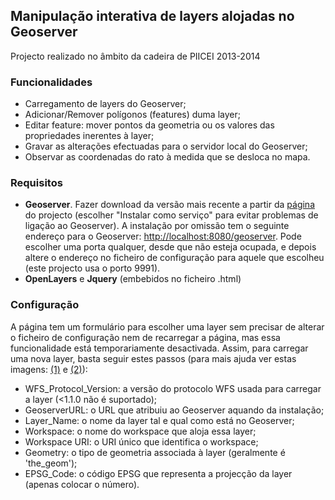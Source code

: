 ## Manipulação interativa de layers alojadas no Geoserver

Projecto realizado no âmbito da cadeira de PIICEI 2013-2014

### Funcionalidades

- Carregamento de layers do Geoserver;
- Adicionar/Remover polígonos (features) duma layer;
- Editar feature: mover pontos da geometria ou os valores das propriedades inerentes à layer;
- Gravar as alterações efectuadas para o servidor local do Geoserver;
- Observar as coordenadas do rato à medida que se desloca no mapa.

### Requisitos

- <b>Geoserver</b>. Fazer download da versão mais recente a partir da <a href="http://geoserver.org/display/GEOS/Stable">página</a> do projecto (escolher "Instalar como serviço" para evitar problemas de ligação ao Geoserver). A instalação por omissão tem o seguinte endereço para o Geoserver: <a href="http://localhost:8080/geoserver">http://localhost:8080/geoserver</a>. Pode escolher uma porta qualquer, desde que não esteja ocupada, e depois altere o endereço no ficheiro de configuração para aquele que escolheu (este projecto usa o porto 9991).
- <b>OpenLayers</b> e <b>Jquery</b> (embebidos no ficheiro .html)

### Configuração

A página tem um formulário para escolher uma layer sem precisar de alterar o ficheiro de configuração nem de recarregar a página, mas essa funcionalidade está temporariamente desactivada.
Assim, para carregar uma nova layer, basta seguir estes passos (para mais ajuda ver estas imagens: <a href="https://db.tt/rLv4yx2N">(1)</a> e <a href="https://db.tt/2dESE8WH">(2)</a>):
- WFS_Protocol_Version: a versão do protocolo WFS usada para carregar a layer (<1.1.0 não é suportado);
- GeoserverURL: o URL que atribuiu ao Geoserver aquando da instalação;
- Layer_Name: o nome da layer tal e qual como está no Geoserver;
- Workspace: o nome do workspace que aloja essa layer;
- Workspace URI: o URI único que identifica o workspace;
- Geometry: o tipo de geometria associada à layer (geralmente é 'the_geom');
- EPSG_Code: o código EPSG que representa a projecção da layer (apenas colocar o número).
